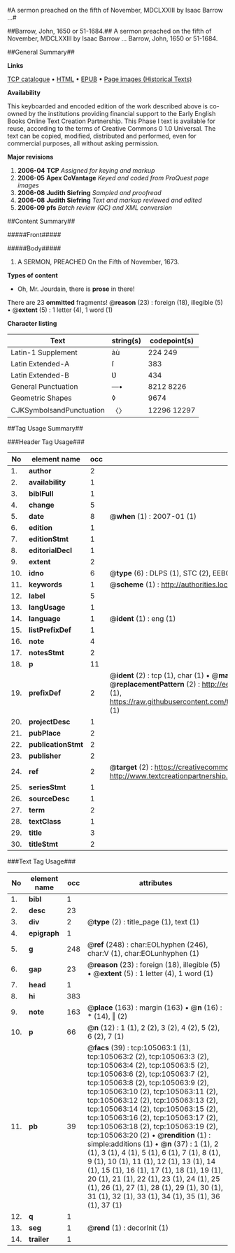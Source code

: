 #A sermon preached on the fifth of November, MDCLXXIII by Isaac Barrow ...#

##Barrow, John, 1650 or 51-1684.##
A sermon preached on the fifth of November, MDCLXXIII by Isaac Barrow ...
Barrow, John, 1650 or 51-1684.

##General Summary##

**Links**

[TCP catalogue](http://www.ota.ox.ac.uk/tcp/)  • 
[HTML](http://tei.it.ox.ac.uk/tcp/Texts-HTML/free/A31/A31082.html)  • 
[EPUB](http://tei.it.ox.ac.uk/tcp/Texts-EPUB/free/A31/A31082.epub) • 
[Page images (Historical Texts)](https://data.historicaltexts.jisc.ac.uk/view?pubId=eebo-16203649e&pageId=eebo-16203649e-105063-1)

**Availability**

This keyboarded and encoded edition of the
	       work described above is co-owned by the institutions
	       providing financial support to the Early English Books
	       Online Text Creation Partnership. This Phase I text is
	       available for reuse, according to the terms of Creative
	       Commons 0 1.0 Universal. The text can be copied,
	       modified, distributed and performed, even for
	       commercial purposes, all without asking permission.

**Major revisions**

1. __2006-04__ __TCP__ *Assigned for keying and markup*
1. __2006-05__ __Apex CoVantage__ *Keyed and coded from ProQuest page images*
1. __2006-08__ __Judith Siefring__ *Sampled and proofread*
1. __2006-08__ __Judith Siefring__ *Text and markup reviewed and edited*
1. __2006-09__ __pfs__ *Batch review (QC) and XML conversion*

##Content Summary##

#####Front#####

#####Body#####

1. A SERMON, PREACHED On the Fifth of November, 1673.

**Types of content**

  * Oh, Mr. Jourdain, there is **prose** in there!

There are 23 **ommitted** fragments! 
 @__reason__ (23) : foreign (18), illegible (5)  •  @__extent__ (5) : 1 letter (4), 1 word (1)

**Character listing**


|Text|string(s)|codepoint(s)|
|---|---|---|
|Latin-1 Supplement|àù|224 249|
|Latin Extended-A|ſ|383|
|Latin Extended-B|Ʋ|434|
|General Punctuation|—•|8212 8226|
|Geometric Shapes|◊|9674|
|CJKSymbolsandPunctuation|〈〉|12296 12297|

##Tag Usage Summary##

###Header Tag Usage###

|No|element name|occ|attributes|
|---|---|---|---|
|1.|__author__|2||
|2.|__availability__|1||
|3.|__biblFull__|1||
|4.|__change__|5||
|5.|__date__|8| @__when__ (1) : 2007-01 (1)|
|6.|__edition__|1||
|7.|__editionStmt__|1||
|8.|__editorialDecl__|1||
|9.|__extent__|2||
|10.|__idno__|6| @__type__ (6) : DLPS (1), STC (2), EEBO-CITATION (1), OCLC (1), VID (1)|
|11.|__keywords__|1| @__scheme__ (1) : http://authorities.loc.gov/ (1)|
|12.|__label__|5||
|13.|__langUsage__|1||
|14.|__language__|1| @__ident__ (1) : eng (1)|
|15.|__listPrefixDef__|1||
|16.|__note__|4||
|17.|__notesStmt__|2||
|18.|__p__|11||
|19.|__prefixDef__|2| @__ident__ (2) : tcp (1), char (1)  •  @__matchPattern__ (2) : ([0-9\-]+):([0-9IVX]+) (1), (.+) (1)  •  @__replacementPattern__ (2) : http://eebo.chadwyck.com/downloadtiff?vid=$1&page=$2 (1), https://raw.githubusercontent.com/textcreationpartnership/Texts/master/tcpchars.xml#$1 (1)|
|20.|__projectDesc__|1||
|21.|__pubPlace__|2||
|22.|__publicationStmt__|2||
|23.|__publisher__|2||
|24.|__ref__|2| @__target__ (2) : https://creativecommons.org/publicdomain/zero/1.0/ (1), http://www.textcreationpartnership.org/docs/. (1)|
|25.|__seriesStmt__|1||
|26.|__sourceDesc__|1||
|27.|__term__|2||
|28.|__textClass__|1||
|29.|__title__|3||
|30.|__titleStmt__|2||


###Text Tag Usage###

|No|element name|occ|attributes|
|---|---|---|---|
|1.|__bibl__|1||
|2.|__desc__|23||
|3.|__div__|2| @__type__ (2) : title_page (1), text (1)|
|4.|__epigraph__|1||
|5.|__g__|248| @__ref__ (248) : char:EOLhyphen (246), char:V (1), char:EOLunhyphen (1)|
|6.|__gap__|23| @__reason__ (23) : foreign (18), illegible (5)  •  @__extent__ (5) : 1 letter (4), 1 word (1)|
|7.|__head__|1||
|8.|__hi__|383||
|9.|__note__|163| @__place__ (163) : margin (163)  •  @__n__ (16) : * (14), ‖ (2)|
|10.|__p__|66| @__n__ (12) : 1 (1), 2 (2), 3 (2), 4 (2), 5 (2), 6 (2), 7 (1)|
|11.|__pb__|39| @__facs__ (39) : tcp:105063:1 (1), tcp:105063:2 (2), tcp:105063:3 (2), tcp:105063:4 (2), tcp:105063:5 (2), tcp:105063:6 (2), tcp:105063:7 (2), tcp:105063:8 (2), tcp:105063:9 (2), tcp:105063:10 (2), tcp:105063:11 (2), tcp:105063:12 (2), tcp:105063:13 (2), tcp:105063:14 (2), tcp:105063:15 (2), tcp:105063:16 (2), tcp:105063:17 (2), tcp:105063:18 (2), tcp:105063:19 (2), tcp:105063:20 (2)  •  @__rendition__ (1) : simple:additions (1)  •  @__n__ (37) : 1 (1), 2 (1), 3 (1), 4 (1), 5 (1), 6 (1), 7 (1), 8 (1), 9 (1), 10 (1), 11 (1), 12 (1), 13 (1), 14 (1), 15 (1), 16 (1), 17 (1), 18 (1), 19 (1), 20 (1), 21 (1), 22 (1), 23 (1), 24 (1), 25 (1), 26 (1), 27 (1), 28 (1), 29 (1), 30 (1), 31 (1), 32 (1), 33 (1), 34 (1), 35 (1), 36 (1), 37 (1)|
|12.|__q__|1||
|13.|__seg__|1| @__rend__ (1) : decorInit (1)|
|14.|__trailer__|1||
